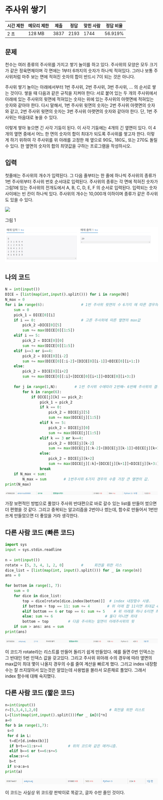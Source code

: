 # 주사위 쌓기

| 시간 제한 | 메모리 제한 | 제출   | 정답   | 맞힌 사람 | 정답 비율   |
| ----- | ------ | ---- | ---- | ----- | ------- |
| 2 초   | 128 MB | 3837 | 2193 | 1744  | 56.919% |

## 문제

천수는 여러 종류의 주사위를 가지고 쌓기 놀이를 하고 있다. 주사위의 모양은 모두 크기가 같은 정육면체이며 각 면에는 1부터 6까지의 숫자가 하나씩 적혀있다. 그러나 보통 주사위처럼 마주 보는 면에 적혀진 숫자의 합이 반드시 7이 되는 것은 아니다.

주사위 쌓기 놀이는 아래에서부터 1번 주사위, 2번 주사위, 3번 주사위, … 의 순서로 쌓는 것이다. 쌓을 때 다음과 같은 규칙을 지켜야 한다: 서로 붙어 있는 두 개의 주사위에서 아래에 있는 주사위의 윗면에 적혀있는 숫자는 위에 있는 주사위의 아랫면에 적혀있는 숫자와 같아야 한다. 다시 말해서, 1번 주사위 윗면의 숫자는 2번 주사위 아랫면의 숫자와 같고, 2번 주사위 윗면의 숫자는 3번 주사위 아랫면의 숫자와 같아야 한다. 단, 1번 주사위는 마음대로 놓을 수 있다.

이렇게 쌓아 놓으면 긴 사각 기둥이 된다. 이 사각 기둥에는 4개의 긴 옆면이 있다. 이 4개의 옆면 중에서 어느 한 면의 숫자의 합이 최대가 되도록 주사위를 쌓고자 한다. 이렇게 하기 위하여 각 주사위를 위 아래를 고정한 채 옆으로 90도, 180도, 또는 270도 돌릴 수 있다. 한 옆면의 숫자의 합의 최댓값을 구하는 프로그램을 작성하시오.

## 입력

첫줄에는 주사위의 개수가 입력된다. 그 다음 줄부터는 한 줄에 하나씩 주사위의 종류가 1번 주사위부터 주사위 번호 순서대로 입력된다. 주사위의 종류는 각 면에 적혀진 숫자가 그림1에 있는 주사위의 전개도에서 A, B, C, D, E, F 의 순서로 입력된다. 입력되는 숫자 사이에는 빈 칸이 하나씩 있다. 주사위의 개수는 10,000개 이하이며 종류가 같은 주사위도 있을 수 있다.

![](https://upload.acmicpc.net/64d6b360-8f57-4764-a5a7-28a39cd86a8a/-/preview/)

그림 1

![](20220819_백준2116_주사위%20쌓기_assets/2022-08-19-16-56-20-image.png)

## 나의 코드

```python
N = int(input())
DICE = [list(map(int,input().split())) for i in range(N)]
N_max = 0
for i in range(6):                 # 1번 주사위 윗면의 수 6가지 에 따른 경우의 수 
    sum = 0
    pick_1 = DICE[0][i]
    if i == 0:                     # 고른 주사위에 따른 옆면의 max값 
        pick_2 =DICE[0][5]
        sum += max(DICE[0][1:5])
    elif i == 5:
        pick_2 = DICE[0][0]
        sum += max(DICE[0][1:5])
    elif i==3 or i==4:
        pick_2 = DICE[0][i-2]
        sum += max(DICE[0][:i-2]+[DICE[0][i-1]]+DICE[0][i+1:])
    else:
        pick_2 = DICE[0][i+2]
        sum += max(DICE[0][:i]+[DICE[0][i+1]]+DICE[0][i+3:])

    for j in range(1,N):        # 1번 주사위 수에따라 2번째~ 6번째 주사위의 결정되는 값 
        for k in range(6):
            if DICE[j][k] == pick_2:
                pick_1 = pick_2
                if k == 0:
                    pick_2 = DICE[j][5]
                    sum += max(DICE[j][1:5])
                elif k == 5:
                    pick_2 = DICE[j][0]
                    sum += max(DICE[j][1:5])
                elif k == 3 or k==4:
                    pick_2 = DICE[j][k-2]
                    sum += max(DICE[j][:k-2]+[DICE[j][k-1]]+DICE[j][k+1:])
                else:
                    pick_2 = DICE[j][k+2]
                    sum += max(DICE[j][:k]+[DICE[j][k+1]]+DICE[j][k+3:])
                break
    if N_max < sum:
        N_max = sum        # 1번주사위 6가지 경우의 수중 가장 큰 옆면의 값.
print(N_max)
```

![](20220819_백준2116_주사위%20쌓기_assets/2022-08-19-16-59-17-image.png)

가장 보편적인 방법으로 풀었다 주사위 반대편으로 바로 갈수 있는 list를 만들어 썼으면 더 편했을 것 같다. 그리고 중복되는 알고리즘을 2번이나 썼는데,  함수로 만들어서 1번만 쓰게 만들었으면 더 좋았을 거라 생각한다. 

## 다른 사람 코드 (빠른 코드)

```python
import sys
input = sys.stdin.readline

n = int(input())
rotate = [5, 3, 4, 1, 2, 0]        #     회전을 위한 리스
dice_list = [list(map(int, input().split())) for _ in range(n)]
ans = 0

for bottom in range(1, 7):
    sum = 0
    for dice in dice_list:
        top = dice[rotate[dice.index(bottom)]]  # index 내장함수 사용. 
        if bottom + top == 11: sum += 4        # 위 아래 합 11이면 최대값 4
        elif bottom == 6 or top == 6: sum += 5    # 위 아래중 하나 6이면 최대값 5
        else: sum += 6                        # 둘다 아니면 최대
        bottom = top         # 다음 주사위는 밑면이 아래주사위의 윗
    if sum > ans: ans = sum
print(ans)
```

![](20220819_백준2116_주사위%20쌓기_assets/2022-08-19-17-02-34-image.png)

이 코드가 rotate라는 리스트를 만들어 돌리기 쉽게 만들었다. 예를 들면 0번 인덱스는 그 반대인 5번 인덱스 값을 갖고있다. 그리고 주사위 위아래 수의 경우에 따라 옆면의 max값이 최대 몇이 나올지 경우의 수를 줄여 계산을 빠르게 했다. 그리고 index 내장함수는 잘 쓰지않아서 있는것은 알았는데 사용법을 몰라서 모른채로 풀었다. 그래서 index 함수에 대해 숙지했다.

## 다른 사람 코드 (짧은 코드)

```python
n=int(input())
r=[5,3,4,1,2,0]                                 # 회전을 위한 리스트 
L=[list(map(int,input().split()))for _ in[0]*n]
a=0
for b in range(1,7):
 s=0
 for d in L:
  t=d[r[d.index(b)]]
  if b+t==11:s+=4            # 위의 코드와 같은 매커니즘. 
  elif b==6 or t==6:s+=5
  else:s+=6
  b=t
 if s>a:a=s
print(a)
```

![](20220819_백준2116_주사위%20쌓기_assets/2022-08-19-17-03-26-image.png)

이 코드는 사실상 위 코드랑 판박이로 똑같고, 글자 수만 줄인 것이다.
